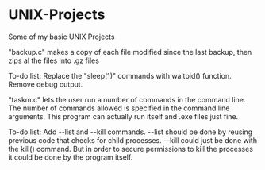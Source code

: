 # UNIX-Projects
Some of my basic UNIX Projects

"backup.c" makes a copy of each file modified since the last backup, then zips al the files into .gz files

To-do list: Replace the "sleep(1)" commands with waitpid() function. Remove debug output.

"taskm.c" lets the user run a number of commands in the command line. The number of commands allowed is specified in the command line arguments.
This program can actually run itself and .exe files just fine.

To-do list: Add --list and --kill commands. --list should be done by reusing previous code that checks for child processes. --kill could just be done with the kill() command. But in order to 
secure permissions to kill the processes it could be done by the program itself.
